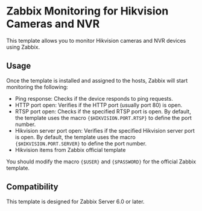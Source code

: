 # Zabbix Monitoring for Hikvision Cameras and NVR

This template allows you to monitor Hikvision cameras and NVR devices using Zabbix. 

## Usage

Once the template is installed and assigned to the hosts, Zabbix will start monitoring the following:

- Ping response: Checks if the device responds to ping requests.
- HTTP port open: Verifies if the HTTP port (usually port 80) is open.
- RTSP port open: Checks if the specified RTSP port is open. By default, the template uses the macro `{$HIKVISION.PORT.RTSP}` to define the port number.
- Hikvision server port open: Verifies if the specified Hikvision server port is open. By default, the template uses the macro `{$HIKVISION.PORT.SERVER}` to define the port number.
- Hikvision items from Zabbix official template

You should modify the macro `{$USER}` and `{$PASSWORD}` for the official Zabbix template.

## Compatibility

This template is designed for Zabbix Server 6.0 or later.
